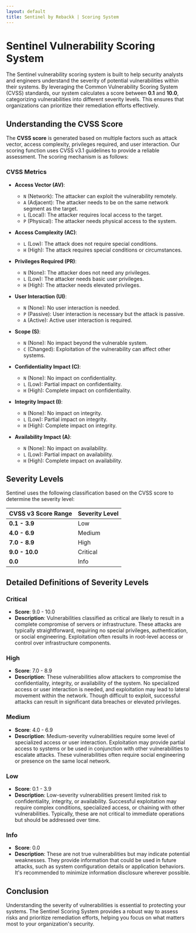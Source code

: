 ```yaml
---
layout: default
title: Sentinel by Rebackk | Scoring System
---
```


# Sentinel Vulnerability Scoring System

The Sentinel vulnerability scoring system is built to help security analysts and engineers understand the severity of potential vulnerabilities within their systems. By leveraging the Common Vulnerability Scoring System (CVSS) standards, our system calculates a score between **0.1** and **10.0**, categorizing vulnerabilities into different severity levels. This ensures that organizations can prioritize their remediation efforts effectively.

## Understanding the CVSS Score

The **CVSS score** is generated based on multiple factors such as attack vector, access complexity, privileges required, and user interaction. Our scoring function uses CVSS v3.1 guidelines to provide a reliable assessment. The scoring mechanism is as follows:

### CVSS Metrics

- **Access Vector (AV)**:
  - `N` (Network): The attacker can exploit the vulnerability remotely.
  - `A` (Adjacent): The attacker needs to be on the same network segment as the target.
  - `L` (Local): The attacker requires local access to the target.
  - `P` (Physical): The attacker needs physical access to the system.

- **Access Complexity (AC)**:
  - `L` (Low): The attack does not require special conditions.
  - `H` (High): The attack requires special conditions or circumstances.

- **Privileges Required (PR)**:
  - `N` (None): The attacker does not need any privileges.
  - `L` (Low): The attacker needs basic user privileges.
  - `H` (High): The attacker needs elevated privileges.

- **User Interaction (UI)**:
  - `N` (None): No user interaction is needed.
  - `P` (Passive): User interaction is necessary but the attack is passive.
  - `A` (Active): Active user interaction is required.

- **Scope (S)**:
  - `N` (None): No impact beyond the vulnerable system.
  - `C` (Changed): Exploitation of the vulnerability can affect other systems.

- **Confidentiality Impact (C)**:
  - `N` (None): No impact on confidentiality.
  - `L` (Low): Partial impact on confidentiality.
  - `H` (High): Complete impact on confidentiality.

- **Integrity Impact (I)**:
  - `N` (None): No impact on integrity.
  - `L` (Low): Partial impact on integrity.
  - `H` (High): Complete impact on integrity.

- **Availability Impact (A)**:
  - `N` (None): No impact on availability.
  - `L` (Low): Partial impact on availability.
  - `H` (High): Complete impact on availability.

## Severity Levels

Sentinel uses the following classification based on the CVSS score to determine the severity level:

| **CVSS v3 Score Range** | **Severity Level** |
|-------------------------|--------------------|
| **0.1 - 3.9**           | Low                |
| **4.0 - 6.9**           | Medium             |
| **7.0 - 8.9**           | High               |
| **9.0 - 10.0**          | Critical           |
| **0.0**                 | Info               |

## Detailed Definitions of Severity Levels

### Critical
- **Score**: 9.0 - 10.0
- **Description**: Vulnerabilities classified as critical are likely to result in a complete compromise of servers or infrastructure. These attacks are typically straightforward, requiring no special privileges, authentication, or social engineering. Exploitation often results in root-level access or control over infrastructure components.

### High
- **Score**: 7.0 - 8.9
- **Description**: These vulnerabilities allow attackers to compromise the confidentiality, integrity, or availability of the system. No specialized access or user interaction is needed, and exploitation may lead to lateral movement within the network. Though difficult to exploit, successful attacks can result in significant data breaches or elevated privileges.

### Medium
- **Score**: 4.0 - 6.9
- **Description**: Medium-severity vulnerabilities require some level of specialized access or user interaction. Exploitation may provide partial access to systems or be used in conjunction with other vulnerabilities to escalate attacks. These vulnerabilities often require social engineering or presence on the same local network.

### Low
- **Score**: 0.1 - 3.9
- **Description**: Low-severity vulnerabilities present limited risk to confidentiality, integrity, or availability. Successful exploitation may require complex conditions, specialized access, or chaining with other vulnerabilities. Typically, these are not critical to immediate operations but should be addressed over time.

### Info
- **Score**: 0.0
- **Description**: These are not true vulnerabilities but may indicate potential weaknesses. They provide information that could be used in future attacks, such as system configuration details or application behaviors. It's recommended to minimize information disclosure wherever possible.

## Conclusion

Understanding the severity of vulnerabilities is essential to protecting your systems. The Sentinel Scoring System provides a robust way to assess risks and prioritize remediation efforts, helping you focus on what matters most to your organization's security.